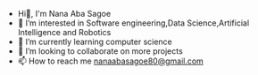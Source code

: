 - Hi👋, I'm Nana Aba Sagoe
- 👀 I’m interested in Software engineering,Data Science,Artificial Intelligence and Robotics 
- 🌱 I’m currently learning computer science 
- 💞️ I’m looking to collaborate on more projects 
- 📫 How to reach me nanaabasagoe80@gmail.com
